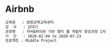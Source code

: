 # Airbnb
```bash
교육원   : 쌍용강북교육센타
강  사   : 김대기
과정명   : 자바&파이썬 기반 멀티 웹 개발자 양성과정 1차
기  간   : 2020-02-04 to 2020-07-23
프로젝트 : Middle Project
```

